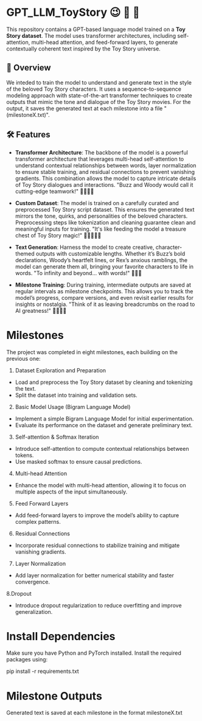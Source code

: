 # GPT_LLM_ToyStory 😉 🚀 🧸 

This repository contains a GPT-based language model trained on a **Toy Story dataset**. The model uses transformer architectures, including self-attention, multi-head attention, and feed-forward layers, to generate contextually coherent text inspired by the Toy Story universe.

## 📖 Overview

We inteded to train the model to understand and generate text in the style of the beloved Toy Story characters. It uses a sequence-to-sequence modeling approach with state-of-the-art transformer techniques to create outputs that mimic the tone and dialogue of the Toy Story movies.
For the output, it saves the generated text at each milestone into a file "(milestoneX.txt)".

## 🛠️ Features

- **Transformer Architecture**: The backbone of the model is a powerful transformer architecture that leverages multi-head self-attention to understand contextual relationships between words, layer normalization to ensure stable training, and residual connections to prevent vanishing gradients. This combination allows the model to capture intricate details of Toy Story dialogues and interactions. "Buzz and Woody would call it cutting-edge teamwork!" 🌌👨‍🚀🚀

- **Custom Dataset**: The model is trained on a carefully curated and preprocessed Toy Story script dataset. This ensures the generated text mirrors the tone, quirks, and personalities of the beloved characters. Preprocessing steps like tokenization and cleaning guarantee clean and meaningful inputs for training.
"It's like feeding the model a treasure chest of Toy Story magic!" 🐑👩‍🌾🤠🐎

- **Text Generation**: Harness the model to create creative, character-themed outputs with customizable lengths. Whether it’s Buzz’s bold declarations, Woody’s heartfelt lines, or Rex’s anxious ramblings, the model can generate them all, bringing your favorite characters to life in words.
"To infinity and beyond... with words!" 🧸👾🐎

- **Milestone Training**: During training, intermediate outputs are saved at regular intervals as milestone checkpoints. This allows you to track the model’s progress, compare versions, and even revisit earlier results for insights or nostalgia. "Think of it as leaving breadcrumbs on the road to AI greatness!" 👼🚀👨‍🚀

# Milestones

The project was completed in eight milestones, each building on the previous one:

1. Dataset Exploration and Preparation

- Load and preprocess the Toy Story dataset by cleaning and tokenizing the text.
- Split the dataset into training and validation sets.

2. Basic Model Usage (Bigram Language Model)

- Implement a simple Bigram Language Model for initial experimentation.
- Evaluate its performance on the dataset and generate preliminary text.

3. Self-attention & Softmax Iteration

- Introduce self-attention to compute contextual relationships between tokens.
- Use masked softmax to ensure causal predictions.

4. Multi-head Attention

- Enhance the model with multi-head attention, allowing it to focus on multiple aspects of the input simultaneously.

5. Feed Forward Layers

- Add feed-forward layers to improve the model’s ability to capture complex patterns.

6. Residual Connections

- Incorporate residual connections to stabilize training and mitigate vanishing gradients.

7. Layer Normalization

- Add layer normalization for better numerical stability and faster convergence.

8.Dropout

- Introduce dropout regularization to reduce overfitting and improve generalization.


# Install Dependencies
Make sure you have Python and PyTorch installed. Install the required packages using:

pip install -r requirements.txt


# Milestone Outputs
Generated text is saved at each milestone in the format milestoneX.txt

  

